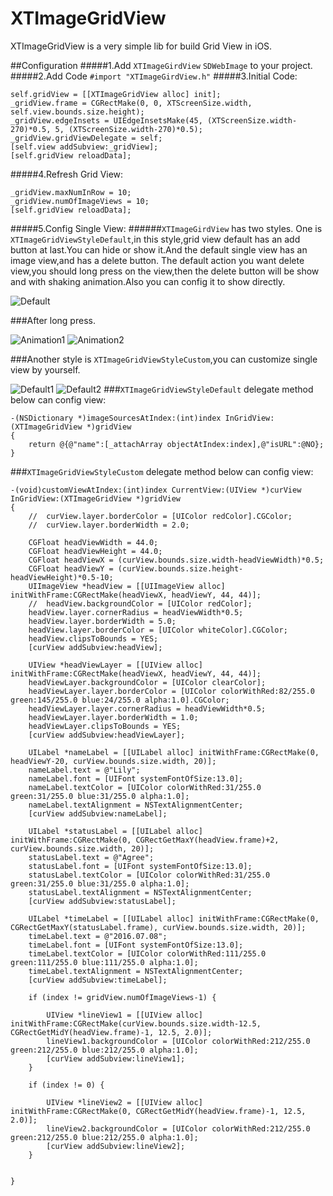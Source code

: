 XTImageGridView
===============

XTImageGridView is a very simple lib for build Grid View in iOS.


##Configuration
#####1.Add `XTImageGirdView` `SDWebImage` to your project.
#####2.Add Code `#import "XTImageGirdView.h"`
#####3.Initial Code:
```
self.gridView = [[XTImageGridView alloc] init];
_gridView.frame = CGRectMake(0, 0, XTScreenSize.width, self.view.bounds.size.height);
_gridView.edgeInsets = UIEdgeInsetsMake(45, (XTScreenSize.width-270)*0.5, 5, (XTScreenSize.width-270)*0.5);
_gridView.gridViewDelegate = self;
[self.view addSubview:_gridView];
[self.gridView reloadData];
```
#####4.Refresh Grid View:
```
_gridView.maxNumInRow = 10;
_gridView.numOfImageViews = 10;
[self.gridView reloadData];
```
#####5.Config Single View:
######`XTImageGirdView` has two styles.
One is `XTImageGridViewStyleDefault`,in this style,grid view default has an 
add button at last.You can hide or show it.And the default single view has an image view,and has a delete button.
The default action you want delete view,you should long press on the view,then the delete button will be show and with
shaking animation.Also you can config it to show directly.

![Default](https://github.com/ronniechen888/XTImageGridView/blob/master/Document/gridview.png)

###After long press.

![Animation1](https://github.com/ronniechen888/XTImageGridView/blob/master/Document/gridview_after_long_press1.png)
![Animation2](https://github.com/ronniechen888/XTImageGridView/blob/master/Document/gridview_after_long_press2.png)

###Another style is `XTImageGridViewStyleCustom`,you can customize single view by yourself.

![Default1](https://github.com/ronniechen888/XTImageGridView/blob/master/Document/gridview_custom1.png)
![Default2](https://github.com/ronniechen888/XTImageGridView/blob/master/Document/gridview_custom2.png)
###`XTImageGridViewStyleDefault` delegate method below can config view:
```
-(NSDictionary *)imageSourcesAtIndex:(int)index InGridView:(XTImageGridView *)gridView
{
	return @{@"name":[_attachArray objectAtIndex:index],@"isURL":@NO};
}
```
     
###`XTImageGridViewStyleCustom` delegate method below can config view:
```
-(void)customViewAtIndex:(int)index CurrentView:(UIView *)curView InGridView:(XTImageGridView *)gridView
{
	//	curView.layer.borderColor = [UIColor redColor].CGColor;
	//	curView.layer.borderWidth = 2.0;
	
	CGFloat headViewWidth = 44.0;
	CGFloat headViewHeight = 44.0;
	CGFloat headViewX = (curView.bounds.size.width-headViewWidth)*0.5;
	CGFloat headViewY = (curView.bounds.size.height-headViewHeight)*0.5-10;
	UIImageView *headView = [[UIImageView alloc] initWithFrame:CGRectMake(headViewX, headViewY, 44, 44)];
	//	headView.backgroundColor = [UIColor redColor];
	headView.layer.cornerRadius = headViewWidth*0.5;
	headView.layer.borderWidth = 5.0;
	headView.layer.borderColor = [UIColor whiteColor].CGColor;
	headView.clipsToBounds = YES;
	[curView addSubview:headView];
	
	UIView *headViewLayer = [[UIView alloc] initWithFrame:CGRectMake(headViewX, headViewY, 44, 44)];
	headViewLayer.backgroundColor = [UIColor clearColor];
	headViewLayer.layer.borderColor = [UIColor colorWithRed:82/255.0 green:145/255.0 blue:24/255.0 alpha:1.0].CGColor;
	headViewLayer.layer.cornerRadius = headViewWidth*0.5;
	headViewLayer.layer.borderWidth = 1.0;
	headViewLayer.clipsToBounds = YES;
	[curView addSubview:headViewLayer];
	
	UILabel *nameLabel = [[UILabel alloc] initWithFrame:CGRectMake(0, headViewY-20, curView.bounds.size.width, 20)];
	nameLabel.text = @"Lily";
	nameLabel.font = [UIFont systemFontOfSize:13.0];
	nameLabel.textColor = [UIColor colorWithRed:31/255.0 green:31/255.0 blue:31/255.0 alpha:1.0];
	nameLabel.textAlignment = NSTextAlignmentCenter;
	[curView addSubview:nameLabel];
	
	UILabel *statusLabel = [[UILabel alloc] initWithFrame:CGRectMake(0, CGRectGetMaxY(headView.frame)+2, curView.bounds.size.width, 20)];
	statusLabel.text = @"Agree";
	statusLabel.font = [UIFont systemFontOfSize:13.0];
	statusLabel.textColor = [UIColor colorWithRed:31/255.0 green:31/255.0 blue:31/255.0 alpha:1.0];
	statusLabel.textAlignment = NSTextAlignmentCenter;
	[curView addSubview:statusLabel];
	
	UILabel *timeLabel = [[UILabel alloc] initWithFrame:CGRectMake(0, CGRectGetMaxY(statusLabel.frame), curView.bounds.size.width, 20)];
	timeLabel.text = @"2016.07.08";
	timeLabel.font = [UIFont systemFontOfSize:13.0];
	timeLabel.textColor = [UIColor colorWithRed:111/255.0 green:111/255.0 blue:111/255.0 alpha:1.0];
	timeLabel.textAlignment = NSTextAlignmentCenter;
	[curView addSubview:timeLabel];
	
	if (index != gridView.numOfImageViews-1) {
		
		UIView *lineView1 = [[UIView alloc] initWithFrame:CGRectMake(curView.bounds.size.width-12.5, CGRectGetMidY(headView.frame)-1, 12.5, 2.0)];
		lineView1.backgroundColor = [UIColor colorWithRed:212/255.0 green:212/255.0 blue:212/255.0 alpha:1.0];
		[curView addSubview:lineView1];
	}
	
	if (index != 0) {
		
		UIView *lineView2 = [[UIView alloc] initWithFrame:CGRectMake(0, CGRectGetMidY(headView.frame)-1, 12.5, 2.0)];
		lineView2.backgroundColor = [UIColor colorWithRed:212/255.0 green:212/255.0 blue:212/255.0 alpha:1.0];
		[curView addSubview:lineView2];
	}
	
	
}
```
